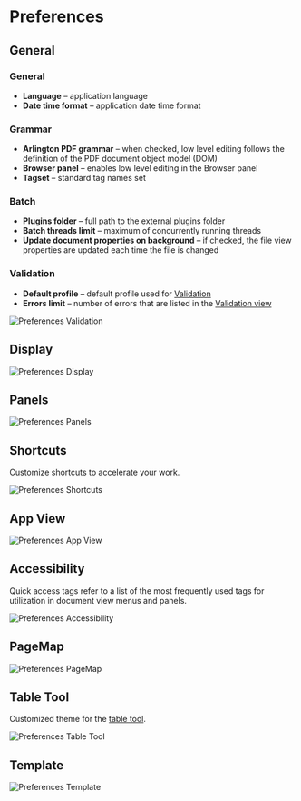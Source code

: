 # Preferences

## General

### General

- __Language__ – application language
- __Date time format__ – application date time format

### Grammar

- __Arlington PDF grammar__ – when checked, low level editing follows the definition of the PDF document object model (DOM)
- __Browser panel__ – enables low level editing in the Browser panel
- __Tagset__ – standard tag names set

### Batch

- __Plugins folder__ – full path to the external plugins folder
- __Batch threads limit__ – maximum of concurrently running threads
- __Update document properties on background__ – if checked, the file view properties are updated each time the file is changed

### Validation

- __Default profile__ – default profile used for [Validation](validation.md)
- __Errors limit__ – number of errors that are listed in the [Validation view](validation.md)

![Preferences Validation](/images/image-49.png)

## Display

![Preferences Display](/images/image-45.png)

## Panels

![Preferences Panels](/images/image-46.png)

## Shortcuts

Customize shortcuts to accelerate your work.

![Preferences Shortcuts](/images/image-47.png)

## App View

![Preferences App View](/images/image-48.png)

## Accessibility

Quick access tags refer to a list of the most frequently used tags for utilization in document view menus and panels.

![Preferences Accessibility](/images/image-32.png)

## PageMap

![Preferences PageMap](/images/image-33.png)

## Table Tool

Customized theme for the [table tool](table-tool.md).

![Preferences Table Tool](/images/image-35.png)

## Template

![Preferences Template](/images/image-68.png)
